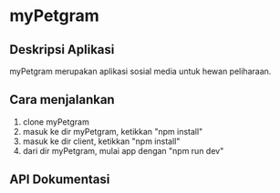# myPetgram

## Deskripsi Aplikasi

myPetgram merupakan aplikasi sosial media untuk hewan peliharaan.

## Cara menjalankan
1. clone myPetgram
2. masuk ke dir myPetgram, ketikkan "npm install"
3. masuk ke dir client, ketikkan "npm install"
4. dari dir myPetgram, mulai app dengan "npm run dev"

## API Dokumentasi

